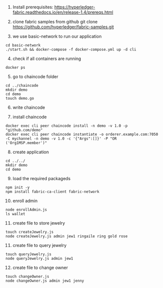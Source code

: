 1. Install prerequisites:
https://hyperledger-fabric.readthedocs.io/en/release-1.4/prereqs.html

2. clone fabric samples from github
git clone https://github.com/hyperledger/fabric-samples.git

3. we use basic-network to run our application
```
cd basic-network
./start.sh && docker-compose -f docker-compose.yml up -d cli
```

4. check if all containers are running
```
docker ps
```

5. go to chaincode folder
```
cd ../chaincode
mkdir demo
cd demo
touch demo.go
```
6. write chaincode

7. install chaincode
```
docker exec cli peer chaincode install -n demo -v 1.0 -p "github.com/demo"
docker exec cli peer chaincode instantiate -o orderer.example.com:7050 -C mychannel -n demo -v 1.0 -c '{"Args":[]}' -P "OR ('Org1MSP.member')"
```

8. create application
```
cd ../../
mkdir demo
cd demo
```

9. load the required packageds
```
npm init -y
npm install fabric-ca-client fabric-network
```
10. enroll admin 
```
node enrollAdmin.js
ls wallet
```
11. create file to store jewelry
```
touch createJewelry.js 
node createJewelry.js admin jew1 ringaile ring gold rose
```
11. create file to query jewelry
```
touch queryJewelry.js
node queryJewelry.js admin jew1
```
12. create file to change owner
```
touch changeOwner.js
node changeOwner.js admin jew1 jenny
```
